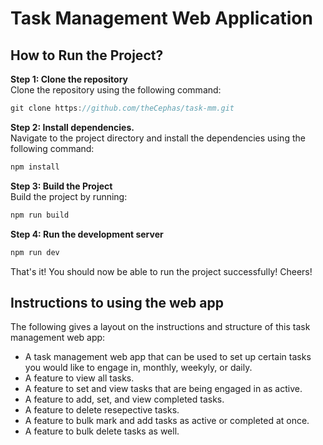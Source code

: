 # Task Management Web Application

## How to Run the Project?

<b>Step 1: Clone the repository </b><br/>
Clone the repository using the following command:

```javascript
git clone https://github.com/theCephas/task-mm.git
```

<b>Step 2: Install dependencies.</b><br/>
Navigate to the project directory and install the dependencies using the following command:

```javascript
npm install
```

<b>Step 3: Build the Project</b><br/>
Build the project by running:

```javascript
npm run build
```

<b>Step 4: Run the development server</b><br/>

```javascript
npm run dev
```

That's it! You should now be able to run the project successfully! Cheers!

## Instructions to using the web app

The following gives a layout on the instructions and structure of this task management web app:

- A task management web app that can be used to set up certain tasks you would like to engage in, monthly, weekyly, or daily.
- A feature to view all tasks.
- A feature to set and view tasks that are being engaged in as active.
- A feature to add, set, and view completed tasks.
- A feature to delete resepective tasks.
- A feature to bulk mark and add tasks as active or completed at once.
- A feature to bulk delete tasks as well.
